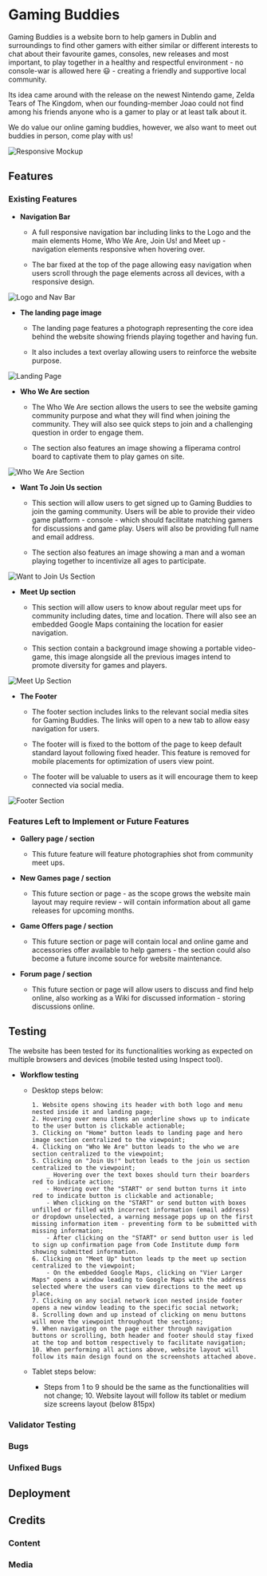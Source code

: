 # Gaming Buddies

Gaming Buddies is a website born to help gamers in Dublin and surroundings to find other gamers with either similar or different interests to chat about their favourite games, consoles, new releases and most important, to play together in a healthy and respectful environment - no console-war is allowed here :smiley: - creating a friendly and supportive local community.

Its idea came around with the release on the newest Nintendo game, Zelda Tears of The Kingdom, when our founding-member Joao could not find among his friends anyone who is a gamer to play or at least talk about it.

We do value our online gaming buddies, however, we also want to meet out buddies in person, come play with us!

![Responsive Mockup](/assets/images/gaming-buddies-mockup.png)

## Features

### Existing Features

- __Navigation Bar__

  - A full responsive navigation bar including links to the Logo and the main elements Home, Who We Are, Join Us! and Meet up - navigation elements responsive when hovering over.

  - The bar fixed at the top of the page allowing easy navigation when users scroll through the page elements across all devices, with a responsive design.

![Logo and Nav Bar](/assets/images/gaming-buddies-logo-and-nav.png)

- __The landing page image__

  - The landing page features a photograph representing the core idea behind the website showing friends playing together and having fun.

  - It also includes a text overlay allowing users to reinforce the website purpose.

![Landing Page](/assets/images/gaming-buddies-hero-image.png)

- __Who We Are section__

  - The Who We Are section allows the users to see the website gaming community purpose and what they will find when joining the community. They will also see quick steps to join and a challenging question in order to engage them.

  - The section also features an image showing a fliperama control board to captivate them to play games on site.

![Who We Are Section](/assets/images/gaming-buddies-who-we-are.png)

- __Want To Join Us section__

  - This section will allow users to get signed up to Gaming Buddies to join the gaming community. Users will be able to provide their video game platform - console - which should facilitate matching gamers for discussions and game play. Users will also be providing full name and email address.

  - The section also features an image showing a man and a woman playing together to incentivize all ages to participate.

![Want to Join Us Section](/assets/images/gaming-buddies-want-to-joinus.png)

- __Meet Up section__

  - This section will allow users to know about regular meet ups for community including dates, time and location. There will also see an embedded Google Maps containing the location for easier navigation.

  - This section contain a background image showing a portable video-game, this image alongside all the previous images intend to promote diversity for games and players.

![Meet Up Section](/assets/images/gaming-buddies-meet-up.png)

- __The Footer__

  - The footer section includes links to the relevant social media sites for Gaming Buddies. The links will open to a new tab to allow easy navigation for users.

  - The footer will is fixed to the bottom of the page to keep default standard layout following fixed header. This feature is removed for mobile placements for optimization of users view point.

  - The footer will be valuable to users as it will encourage them to keep connected via social media.

![Footer Section](/assets/images/gaming-buddies-footer.png)

### Features Left to Implement or Future Features

- __Gallery page / section__

    - This future feature will feature photographies shot from community meet ups.

- __New Games page / section__

    - This future section or page - as the scope grows the website main layout may require review - will contain information about all game releases for upcoming months.

- __Game Offers page / section__

    - This future section or page will contain local and online game and accessories offer available to help gamers - the section could also become a future income source for website maintenance.

- __Forum page / section__

    - This future section or page will allow users to discuss and find help online, also working as a Wiki for discussed information - storing discussions online.

## Testing

The website has been tested for its functionalities working as expected on multiple browsers and devices (mobile tested using Inspect tool).

- __Workflow testing__

  - Desktop steps below:

        1. Website opens showing its header with both logo and menu nested inside it and landing page;
        2. Hovering over menu items an underline shows up to indicate to the user button is clickable actionable;
        3. Clicking on "Home" button leads to landing page and hero image section centralized to the viewpoint;
        4. Clicking on "Who We Are" button leads to the who we are section centralized to the viewpoint;
        5. Clicking on "Join Us!" button leads to the join us section centralized to the viewpoint;
            _ Hovering over the text boxes should turn their boarders red to indicate action;
            - Hovering over the "START" or send button turns it into red to indicate button is clickable and actionable;
            - When clicking on the "START" or send button with boxes unfilled or filled with incorrect information (email address) or dropdown unselected, a warning message pops up on the first missing information item - preventing form to be submitted with missing information;
            - After clicking on the "START" or send button user is led to sign up confirmation page from Code Institute dump form showing submitted information.
        6. Clicking on "Meet Up" button leads tp the meet up section centralized to the viewpoint;
            - On the embedded Google Maps, clicking on "Vier Larger Maps" opens a window leading to Google Maps with the address selected where the users can view directions to the meet up place.
        7. Clicking on any social network icon nested inside footer opens a new window leading to the specific social network;
        8. Scrolling down and up instead of clicking on menu buttons will move the viewpoint throughout the sections;
        9. When navigating on the page either through navigation buttons or scrolling, both header and footer should stay fixed at the top and bottom respectively to facilitate navigation;
        10. When performing all actions above, website layout will follow its main design found on the screenshots attached above.

  - Tablet steps below:

    - Steps from 1 to 9 should be the same as the functionalities will not change;
        10. Website layout will follow its tablet or medium size screens layout (below 815px)


### Validator Testing

### Bugs

### Unfixed Bugs



## Deployment
## Credits

### Content

### Media

